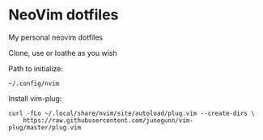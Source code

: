 NeoVim dotfiles
======================

My personal neovim dotfiles

Clone, use or loathe as you wish

Path to initialize:
```
~/.config/nvim
```

Install vim-plug:
```
curl -fLo ~/.local/share/nvim/site/autoload/plug.vim --create-dirs \
    https://raw.githubusercontent.com/junegunn/vim-plug/master/plug.vim
```
